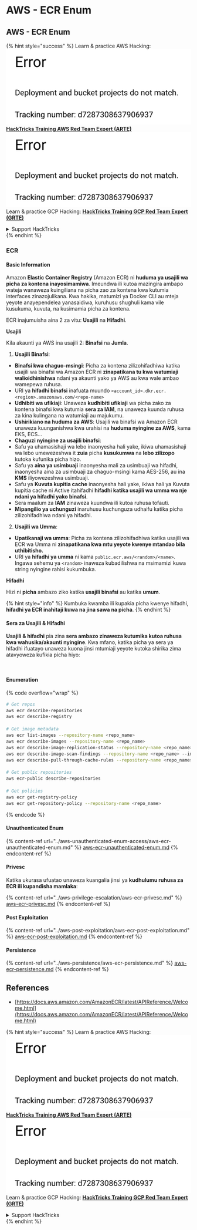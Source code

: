# AWS - ECR Enum

## AWS - ECR Enum

{% hint style="success" %}
Learn & practice AWS Hacking:<img src="../../../.gitbook/assets/image (1) (1).png" alt="" data-size="line">[**HackTricks Training AWS Red Team Expert (ARTE)**](https://training.hacktricks.xyz/courses/arte)<img src="../../../.gitbook/assets/image (1) (1).png" alt="" data-size="line">\
Learn & practice GCP Hacking: <img src="../../../.gitbook/assets/image (2).png" alt="" data-size="line">[**HackTricks Training GCP Red Team Expert (GRTE)**<img src="../../../.gitbook/assets/image (2).png" alt="" data-size="line">](https://training.hacktricks.xyz/courses/grte)

<details>

<summary>Support HackTricks</summary>

* Check the [**subscription plans**](https://github.com/sponsors/carlospolop)!
* **Join the** 💬 [**Discord group**](https://discord.gg/hRep4RUj7f) or the [**telegram group**](https://t.me/peass) or **follow** us on **Twitter** 🐦 [**@hacktricks\_live**](https://twitter.com/hacktricks\_live)**.**
* **Share hacking tricks by submitting PRs to the** [**HackTricks**](https://github.com/carlospolop/hacktricks) and [**HackTricks Cloud**](https://github.com/carlospolop/hacktricks-cloud) github repos.

</details>
{% endhint %}

### ECR

#### Basic Information

Amazon **Elastic Container Registry** (Amazon ECR) ni **huduma ya usajili wa picha za kontena inayosimamiwa**. Imeundwa ili kutoa mazingira ambapo wateja wanaweza kuingiliana na picha zao za kontena kwa kutumia interfaces zinazojulikana. Kwa hakika, matumizi ya Docker CLI au mteja yeyote anayependelea yanasaidiwa, kuruhusu shughuli kama vile kusukuma, kuvuta, na kusimamia picha za kontena.

ECR inajumuisha aina 2 za vitu: **Usajili** na **Hifadhi**.

**Usajili**

Kila akaunti ya AWS ina usajili 2: **Binafsi** na **Jumla**.

1. **Usajili Binafsi**:

* **Binafsi kwa chaguo-msingi**: Picha za kontena zilizohifadhiwa katika usajili wa binafsi wa Amazon ECR ni **zinapatikana tu kwa watumiaji walioidhinishwa** ndani ya akaunti yako ya AWS au kwa wale ambao wamepewa ruhusa.
* URI ya **hifadhi binafsi** inafuata muundo `<account_id>.dkr.ecr.<region>.amazonaws.com/<repo-name>`
* **Udhibiti wa ufikiaji**: Unaweza **kudhibiti ufikiaji** wa picha zako za kontena binafsi kwa kutumia **sera za IAM**, na unaweza kuunda ruhusa za kina kulingana na watumiaji au majukumu.
* **Ushirikiano na huduma za AWS**: Usajili wa binafsi wa Amazon ECR unaweza kuunganishwa kwa urahisi na **huduma nyingine za AWS**, kama EKS, ECS...
* **Chaguzi nyingine za usajili binafsi**:
* Safu ya uhamasishaji wa lebo inaonyesha hali yake, ikiwa uhamasishaji wa lebo umewezeshwa it **zuia** picha **kusukumwa** na **lebo zilizopo** kutoka kufunika picha hizo.
* Safu ya **aina ya usimbuaji** inaonyesha mali za usimbuaji wa hifadhi, inaonyesha aina za usimbuaji za chaguo-msingi kama AES-256, au ina **KMS** iliyowezeshwa usimbuaji.
* Safu ya **Kuvuta kupitia cache** inaonyesha hali yake, ikiwa hali ya Kuvuta kupitia cache ni Active itahifadhi **hifadhi katika usajili wa umma wa nje ndani ya hifadhi yako binafsi**.
* Sera maalum za **IAM** zinaweza kuundwa ili kutoa ruhusa tofauti.
* **Mipangilio ya uchunguzi** inaruhusu kuchunguza udhaifu katika picha zilizohifadhiwa ndani ya hifadhi.

2. **Usajili wa Umma**:

* **Upatikanaji wa umma**: Picha za kontena zilizohifadhiwa katika usajili wa ECR wa Umma ni **zinapatikana kwa mtu yeyote kwenye mtandao bila uthibitisho.**
* URI ya **hifadhi ya umma** ni kama `public.ecr.aws/<random>/<name>`. Ingawa sehemu ya `<random>` inaweza kubadilishwa na msimamizi kuwa string nyingine rahisi kukumbuka.

**Hifadhi**

Hizi ni **picha** ambazo ziko katika **usajili binafsi** au katika **umum**.

{% hint style="info" %}
Kumbuka kwamba ili kupakia picha kwenye hifadhi, **hifadhi ya ECR inahitaji kuwa na jina sawa na picha**.
{% endhint %}

#### Sera za Usajili & Hifadhi

**Usajili & hifadhi** pia zina **sera ambazo zinaweza kutumika kutoa ruhusa kwa wahusika/akaunti nyingine**. Kwa mfano, katika picha ya sera ya hifadhi ifuatayo unaweza kuona jinsi mtumiaji yeyote kutoka shirika zima atavyoweza kufikia picha hiyo:

<figure><img src="../../../.gitbook/assets/image (280).png" alt=""><figcaption></figcaption></figure>

#### Enumeration

{% code overflow="wrap" %}
```bash
# Get repos
aws ecr describe-repositories
aws ecr describe-registry

# Get image metadata
aws ecr list-images --repository-name <repo_name>
aws ecr describe-images --repository-name <repo_name>
aws ecr describe-image-replication-status --repository-name <repo_name> --image-id <image_id>
aws ecr describe-image-scan-findings --repository-name <repo_name> --image-id <image_id>
aws ecr describe-pull-through-cache-rules --repository-name <repo_name> --image-id <image_id>

# Get public repositories
aws ecr-public describe-repositories

# Get policies
aws ecr get-registry-policy
aws ecr get-repository-policy --repository-name <repo_name>
```
{% endcode %}

#### Unauthenticated Enum

{% content-ref url="../aws-unauthenticated-enum-access/aws-ecr-unauthenticated-enum.md" %}
[aws-ecr-unauthenticated-enum.md](../aws-unauthenticated-enum-access/aws-ecr-unauthenticated-enum.md)
{% endcontent-ref %}

#### Privesc

Katika ukurasa ufuatao unaweza kuangalia jinsi ya **kudhulumu ruhusa za ECR ili kupandisha mamlaka**:

{% content-ref url="../aws-privilege-escalation/aws-ecr-privesc.md" %}
[aws-ecr-privesc.md](../aws-privilege-escalation/aws-ecr-privesc.md)
{% endcontent-ref %}

#### Post Exploitation

{% content-ref url="../aws-post-exploitation/aws-ecr-post-exploitation.md" %}
[aws-ecr-post-exploitation.md](../aws-post-exploitation/aws-ecr-post-exploitation.md)
{% endcontent-ref %}

#### Persistence

{% content-ref url="../aws-persistence/aws-ecr-persistence.md" %}
[aws-ecr-persistence.md](../aws-persistence/aws-ecr-persistence.md)
{% endcontent-ref %}

## References

* [https://docs.aws.amazon.com/AmazonECR/latest/APIReference/Welcome.html](https://docs.aws.amazon.com/AmazonECR/latest/APIReference/Welcome.html)

{% hint style="success" %}
Learn & practice AWS Hacking:<img src="../../../.gitbook/assets/image (1) (1).png" alt="" data-size="line">[**HackTricks Training AWS Red Team Expert (ARTE)**](https://training.hacktricks.xyz/courses/arte)<img src="../../../.gitbook/assets/image (1) (1).png" alt="" data-size="line">\
Learn & practice GCP Hacking: <img src="../../../.gitbook/assets/image (2).png" alt="" data-size="line">[**HackTricks Training GCP Red Team Expert (GRTE)**<img src="../../../.gitbook/assets/image (2).png" alt="" data-size="line">](https://training.hacktricks.xyz/courses/grte)

<details>

<summary>Support HackTricks</summary>

* Check the [**subscription plans**](https://github.com/sponsors/carlospolop)!
* **Join the** 💬 [**Discord group**](https://discord.gg/hRep4RUj7f) or the [**telegram group**](https://t.me/peass) or **follow** us on **Twitter** 🐦 [**@hacktricks\_live**](https://twitter.com/hacktricks\_live)**.**
* **Share hacking tricks by submitting PRs to the** [**HackTricks**](https://github.com/carlospolop/hacktricks) and [**HackTricks Cloud**](https://github.com/carlospolop/hacktricks-cloud) github repos.

</details>
{% endhint %}
